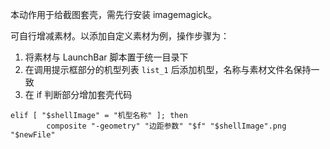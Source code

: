 本动作用于给截图套壳，需先行安装 imagemagick。

可自行增减素材。以添加自定义素材为例，操作步骤为：

1. 将素材与 LaunchBar 脚本置于统一目录下
2. 在调用提示框部分的机型列表 `list_1` 后添加机型，名称与素材文件名保持一致
3. 在 if 判断部分增加套壳代码

```
elif [ "$shellImage" = "机型名称" ]; then
        composite "-geometry" "边距参数" "$f" "$shellImage".png "$newFile"
```